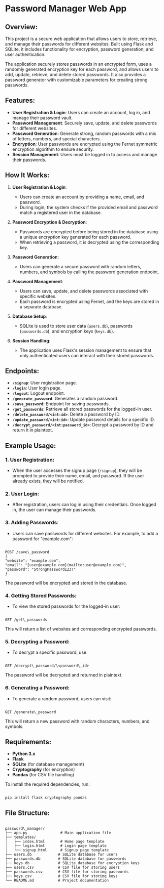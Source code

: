 
# **Password Manager Web App**

## **Overview:**
This project is a secure web application that allows users to store, retrieve, and manage their passwords for different websites. Built using Flask and SQLite, it includes functionality for encryption, password generation, and user authentication.

The application securely stores passwords in an encrypted form, uses a randomly generated encryption key for each password, and allows users to add, update, retrieve, and delete stored passwords. It also provides a password generator with customizable parameters for creating strong passwords.

## **Features:**
- **User Registration & Login**: Users can create an account, log in, and manage their password vault.
- **Password Management**: Securely save, update, and delete passwords for different websites.
- **Password Generation**: Generate strong, random passwords with a mix of letters, numbers, and special characters.
- **Encryption**: User passwords are encrypted using the Fernet symmetric encryption algorithm to ensure security.
- **Session Management**: Users must be logged in to access and manage their passwords.

## **How It Works:**

1. **User Registration & Login**:
   - Users can create an account by providing a name, email, and password.
   - During login, the system checks if the provided email and password match a registered user in the database.
   
2. **Password Encryption & Decryption**:
   - Passwords are encrypted before being stored in the database using a unique encryption key generated for each password.
   - When retrieving a password, it is decrypted using the corresponding key.

3. **Password Generation**:
   - Users can generate a secure password with random letters, numbers, and symbols by calling the password generation endpoint.

4. **Password Management**:
   - Users can save, update, and delete passwords associated with specific websites.
   - Each password is encrypted using Fernet, and the keys are stored in a separate database.

5. **Database Setup**:
   - SQLite is used to store user data (`users.db`), passwords (`passwords.db`), and encryption keys (`keys.db`).

6. **Session Handling**:
   - The application uses Flask's session management to ensure that only authenticated users can interact with their stored passwords.

## **Endpoints:**

- **`/signup`**: User registration page.
- **`/login`**: User login page.
- **`/logout`**: Logout endpoint.
- **`/generate_password`**: Generates a random password.
- **`/save_password`**: Endpoint for saving passwords.
- **`/get_passwords`**: Retrieve all stored passwords for the logged-in user.
- **`/delete_password/<int:id>`**: Delete a password by ID.
- **`/update_password/<int:id>`**: Update password details for a specific ID.
- **`/decrypt_password/<int:password_id>`**: Decrypt a password by ID and return it in plaintext.

## **Example Usage:**

### 1. **User Registration:**
- When the user accesses the signup page (`/signup`), they will be prompted to provide their name, email, and password. If the user already exists, they will be notified.
  
### 2. **User Login:**
- After registration, users can log in using their credentials. Once logged in, the user can manage their passwords.

### 3. **Adding Passwords:**
- Users can save passwords for different websites. For example, to add a password for "example.com":
  
```

POST /save\_password
{
"website": "example.com",
"email": "[user@example.com](mailto:user@example.com)",
"password": "StrongPassword123!"
}

```

The password will be encrypted and stored in the database.

### 4. **Getting Stored Passwords:**
- To view the stored passwords for the logged-in user:

```

GET /get\_passwords

```

This will return a list of websites and corresponding encrypted passwords.

### 5. **Decrypting a Password:**
- To decrypt a specific password, use:

```

GET /decrypt\_password/\<password\_id>

```

The password will be decrypted and returned in plaintext.

### 6. **Generating a Password:**
- To generate a random password, users can visit:

```

GET /generate\_password

```

This will return a new password with random characters, numbers, and symbols.

## **Requirements:**

- **Python 3.x**
- **Flask**
- **SQLite** (for database management)
- **Cryptography** (for encryption)
- **Pandas** (for CSV file handling)

To install the required dependencies, run:
```

pip install flask cryptography pandas

```

## **File Structure:**
```

password\_manager/
├── app.py               # Main application file
├── templates/
│   ├── index.html       # Home page template
│   ├── login.html       # Login page template
│   └── signup.html      # Signup page template
├── users.db            # SQLite database for users
├── passwords.db        # SQLite database for passwords
├── keys.db             # SQLite database for encryption keys
├── users.csv           # CSV file for storing users
├── passwords.csv       # CSV file for storing passwords
├── keys.csv            # CSV file for storing keys
└── README.md           # Project documentation

```
